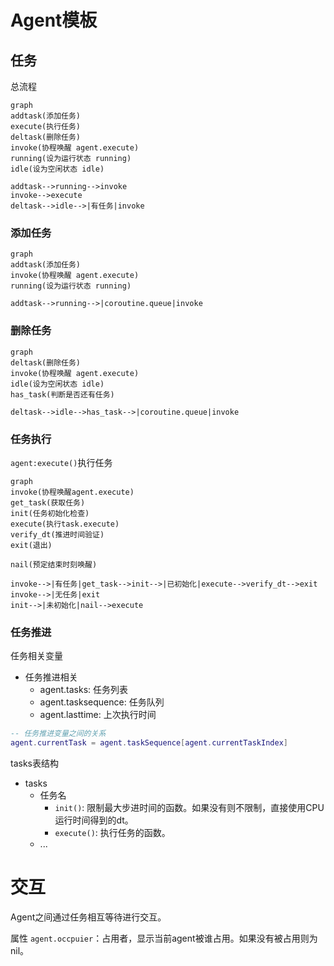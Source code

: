 # Agent模板

## 任务
总流程
```mermaid
graph
addtask(添加任务)
execute(执行任务)
deltask(删除任务)
invoke(协程唤醒 agent.execute)
running(设为运行状态 running)
idle(设为空闲状态 idle)

addtask-->running-->invoke
invoke-->execute
deltask-->idle-->|有任务|invoke
```

### 添加任务
```mermaid
graph
addtask(添加任务)
invoke(协程唤醒 agent.execute)
running(设为运行状态 running)

addtask-->running-->|coroutine.queue|invoke
```

### 删除任务
```mermaid
graph
deltask(删除任务)
invoke(协程唤醒 agent.execute)
idle(设为空闲状态 idle)
has_task(判断是否还有任务)

deltask-->idle-->has_task-->|coroutine.queue|invoke
```

### 任务执行
`agent:execute()`执行任务

```mermaid
graph
invoke(协程唤醒agent.execute)
get_task(获取任务)
init(任务初始化检查)
execute(执行task.execute)
verify_dt(推进时间验证)
exit(退出)

nail(预定结束时刻唤醒)

invoke-->|有任务|get_task-->init-->|已初始化|execute-->verify_dt-->exit
invoke-->|无任务|exit
init-->|未初始化|nail-->execute
```

### 任务推进
任务相关变量
- 任务推进相关
  - agent.tasks: 任务列表
  - agent.tasksequence: 任务队列
  - agent.lasttime: 上次执行时间

```lua
-- 任务推进变量之间的关系
agent.currentTask = agent.taskSequence[agent.currentTaskIndex]
```

tasks表结构
- tasks
  - 任务名
    - `init()`: 限制最大步进时间的函数。如果没有则不限制，直接使用CPU运行时间得到的dt。
    - `execute()`: 执行任务的函数。
  - ...

# 交互
Agent之间通过任务相互等待进行交互。

属性
`agent.occpuier`：占用者，显示当前agent被谁占用。如果没有被占用则为nil。